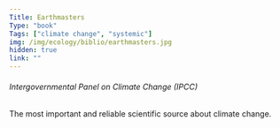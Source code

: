 ```yaml
---
Title: Earthmasters
Type: "book"
Tags: ["climate change", "systemic"]
img: /img/ecology/biblio/earthmasters.jpg
hidden: true
link: ""
---
```


###### Intergovernmental Panel on Climate Change (IPCC)

The most important and reliable scientific source about climate change.